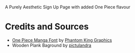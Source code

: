 A Purely Aesthetic Sign Up Page with added One Piece flavour
# Credits and Sources
- [One Piece Manga Font](https://fontmeme.com/fonts/one-piece-manga-font/) by [Phantom King Graphics](https://fontmeme.com/fonts/phantom-king-graphics-listing/)
- Wooden Plank Baground by [pictulandra](https://www.123rf.com/profile_pictulandra)
